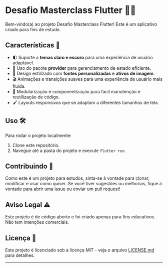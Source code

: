 # Desafio Masterclass Flutter 🚀📱

Bem-vindo(a) ao projeto Desafio Masterclass Flutter! Este é um aplicativo criado para fins de estudo.

## Características 🌟

- 🌓 Suporte a **temas claro e escuro** para uma experiência de usuário adaptável.
- 🧩 Uso do pacote **provider** para gerenciamento de estado eficiente.
- 🎨 Design estilizado com **fontes personalizadas** e **ativos de imagem**.
- 🎬 Animações e transições suaves para uma experiência de usuário mais fluida.
- 🧱 Modularização e componentização para fácil manutenção e reutilização de código.
- 🖌 Layouts responsivos que se adaptam a diferentes tamanhos de tela.

## Uso 🛠

Para rodar o projeto localmente:

1. Clone este repositório.
2. Navegue até a pasta do projeto e execute `flutter run`.

## Contribuindo 🤝

Como este é um projeto para estudos, sinta-se à vontade para clonar, modificar e usar como quiser. Se você tiver sugestões ou melhorias, fique à vontade para abrir uma issue ou enviar um pull request!

## Aviso Legal ⚠️

Este projeto é de código aberto e foi criado apenas para fins educativos. Não tem intenções comerciais.

## Licença 📄

Este projeto é licenciado sob a licença MIT - veja o arquivo [LICENSE.md](LICENSE.md) para detalhes.

---
